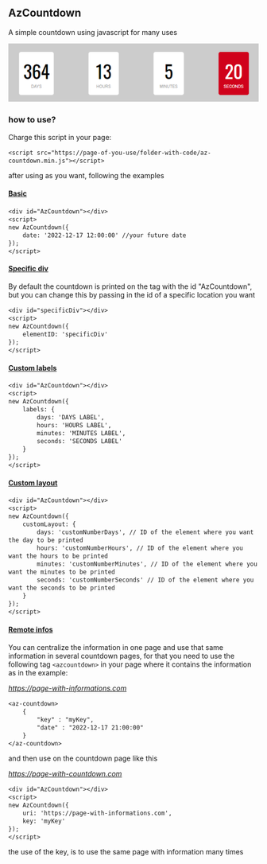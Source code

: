## AzCountdown 

A simple countdown using javascript for many uses

![image info](./AzCountdown.png)

### how to use?

Charge this script in your page:

```
<script src="https://page-of-you-use/folder-with-code/az-countdown.min.js"></script>
```

after using as you want, following the examples

#### <ins>Basic</ins>

```
<div id="AzCountdown"></div>
<script>
new AzCountdown({
    date: '2022-12-17 12:00:00' //your future date
});
</script>
```

#### <ins>Specific div</ins>

By default the countdown is printed on the tag with the id "AzCountdown", but you can change this by passing in the id of a specific location you want

```
<div id="specificDiv"></div>
<script>
new AzCountdown({
    elementID: 'specificDiv'
});
</script>
```

#### <ins>Custom labels</ins>

```
<div id="AzCountdown"></div>
<script>
new AzCountdown({
    labels: {
        days: 'DAYS LABEL',
        hours: 'HOURS LABEL',
        minutes: 'MINUTES LABEL',
        seconds: 'SECONDS LABEL'
    }
});
</script>
```

#### <ins>Custom layout</ins>

```
<div id="AzCountdown"></div>
<script>
new AzCountdown({
    customLayout: {
        days: 'customNumberDays', // ID of the element where you want the day to be printed
        hours: 'customNumberHours', // ID of the element where you want the hours to be printed
        minutes: 'customNumberMinutes', // ID of the element where you want the minutes to be printed
        seconds: 'customNumberSeconds' // ID of the element where you want the seconds to be printed
    }
});
</script>
```

#### <ins>Remote infos</ins>

You can centralize the information in one page and use that same information in several countdown pages, for that you need to use the following tag ```<azcountdown>``` in your page where it contains the information as in the example:

*https://page-with-informations.com*
```
<az-countdown>
    {
        "key" : "myKey",
        "date" : "2022-12-17 21:00:00"
    }
</az-countdown>
```

and then use on the countdown page like this

*https://page-with-countdown.com*
```
<div id="AzCountdown"></div>
<script>
new AzCountdown({
    uri: 'https://page-with-informations.com',
    key: 'myKey'
});
</script>
```

the use of the key, is to use the same page with information many times